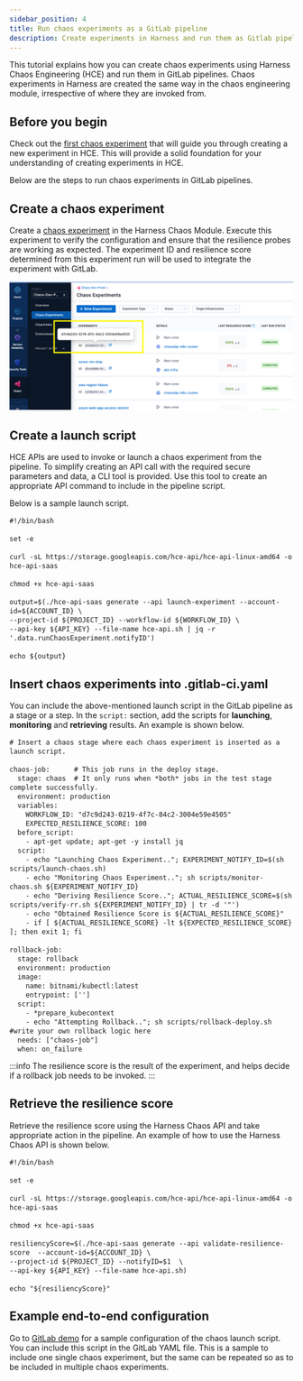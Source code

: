 ```yaml
---
sidebar_position: 4
title: Run chaos experiments as a GitLab pipeline
description: Create experiments in Harness and run them as Gitlab pipelines
---
```


This tutorial explains how you can create chaos experiments using Harness Chaos Engineering (HCE) and run them in GitLab pipelines. Chaos experiments in Harness are created the same way in the chaos engineering module, irrespective of where they are invoked from. 

## Before you begin
Check out the [first chaos experiment](https://developer.harness.io/tutorials/chaos-experiments/first-chaos-engineering) that will guide you through creating a new experiment in HCE. This will provide a solid foundation for your understanding of creating experiments in HCE. 

Below are the steps to run chaos experiments in GitLab pipelines.

## Create a chaos experiment

Create a [chaos experiment](https://developer.harness.io/tutorials/chaos-experiments/first-chaos-engineering) in the Harness Chaos Module. Execute this experiment to verify the configuration and ensure that the resilience probes are working as expected. The experiment ID and resilience score determined from this experiment run will be used to integrate the experiment with GitLab.

![chaos experiment with ID and resilience score](static/gitlab/chaos-experiments-with-id.png)

## Create a launch script

HCE APIs are used to invoke or launch a chaos experiment from the pipeline. To simplify creating an API call with the required secure parameters and data, a CLI tool is provided. Use this tool to create an appropriate API command to include in the pipeline script.

Below is a sample launch script.
```
#!/bin/bash

set -e

curl -sL https://storage.googleapis.com/hce-api/hce-api-linux-amd64 -o hce-api-saas

chmod +x hce-api-saas

output=$(./hce-api-saas generate --api launch-experiment --account-id=${ACCOUNT_ID} \
--project-id ${PROJECT_ID} --workflow-id ${WORKFLOW_ID} \
--api-key ${API_KEY} --file-name hce-api.sh | jq -r '.data.runChaosExperiment.notifyID')

echo ${output}
```

## Insert chaos experiments into .gitlab-ci.yaml
You can include the above-mentioned launch script in the GitLab pipeline as a stage or a step. In the `script:` section, add the scripts for **launching**, **monitoring** and **retrieving** results. An example is shown below.

```
# Insert a chaos stage where each chaos experiment is inserted as a launch script. 

chaos-job:      # This job runs in the deploy stage.
  stage: chaos  # It only runs when *both* jobs in the test stage complete successfully.
  environment: production
  variables:
    WORKFLOW_ID: "d7c9d243-0219-4f7c-84c2-3004e59e4505"
    EXPECTED_RESILIENCE_SCORE: 100
  before_script: 
    - apt-get update; apt-get -y install jq
  script:
    - echo "Launching Chaos Experiment.."; EXPERIMENT_NOTIFY_ID=$(sh scripts/launch-chaos.sh)
    - echo "Monitoring Chaos Experiment.."; sh scripts/monitor-chaos.sh ${EXPERIMENT_NOTIFY_ID}
    - echo "Deriving Resilience Score.."; ACTUAL_RESILIENCE_SCORE=$(sh scripts/verify-rr.sh ${EXPERIMENT_NOTIFY_ID} | tr -d '"')
    - echo "Obtained Resilience Score is ${ACTUAL_RESILIENCE_SCORE}" 
    - if [ ${ACTUAL_RESILIENCE_SCORE} -lt ${EXPECTED_RESILIENCE_SCORE} ]; then exit 1; fi

rollback-job:
  stage: rollback
  environment: production
  image: 
    name: bitnami/kubectl:latest
    entrypoint: ['']
  script: 
    - *prepare_kubecontext
    - echo "Attempting Rollback.."; sh scripts/rollback-deploy.sh  #write your own rollback logic here
  needs: ["chaos-job"]
  when: on_failure
```

:::info
The resilience score is the result of the experiment, and helps decide if a rollback job needs to be invoked.
:::

## Retrieve the resilience score
Retrieve the resilience score using the Harness Chaos API and take appropriate action in the pipeline. An example of how to use the Harness Chaos API is shown below.

```
#!/bin/bash

set -e 

curl -sL https://storage.googleapis.com/hce-api/hce-api-linux-amd64 -o hce-api-saas

chmod +x hce-api-saas

resiliencyScore=$(./hce-api-saas generate --api validate-resilience-score  --account-id=${ACCOUNT_ID} \
--project-id ${PROJECT_ID} --notifyID=$1  \
--api-key ${API_KEY} --file-name hce-api.sh)

echo "${resiliencyScore}"
```

## Example end-to-end configuration

Go to [GitLab demo](https://gitlab.com/ksatchit/hce-gitlab-integration-demo) for a sample configuration of the chaos launch script. You can include this script in the GitLab YAML file. 
This is a sample to include one single chaos experiment, but the same can be repeated so as to be included in multiple chaos experiments. 

